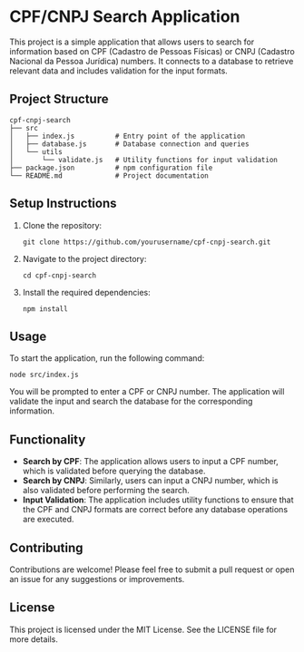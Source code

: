 # CPF/CNPJ Search Application

This project is a simple application that allows users to search for information based on CPF (Cadastro de Pessoas Físicas) or CNPJ (Cadastro Nacional da Pessoa Jurídica) numbers. It connects to a database to retrieve relevant data and includes validation for the input formats.

## Project Structure

```
cpf-cnpj-search
├── src
│   ├── index.js          # Entry point of the application
│   ├── database.js       # Database connection and queries
│   └── utils
│       └── validate.js   # Utility functions for input validation
├── package.json          # npm configuration file
└── README.md             # Project documentation
```

## Setup Instructions

1. Clone the repository:
   ```
   git clone https://github.com/yourusername/cpf-cnpj-search.git
   ```

2. Navigate to the project directory:
   ```
   cd cpf-cnpj-search
   ```

3. Install the required dependencies:
   ```
   npm install
   ```

## Usage

To start the application, run the following command:
```
node src/index.js
```

You will be prompted to enter a CPF or CNPJ number. The application will validate the input and search the database for the corresponding information.

## Functionality

- **Search by CPF**: The application allows users to input a CPF number, which is validated before querying the database.
- **Search by CNPJ**: Similarly, users can input a CNPJ number, which is also validated before performing the search.
- **Input Validation**: The application includes utility functions to ensure that the CPF and CNPJ formats are correct before any database operations are executed.

## Contributing

Contributions are welcome! Please feel free to submit a pull request or open an issue for any suggestions or improvements.

## License

This project is licensed under the MIT License. See the LICENSE file for more details.